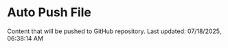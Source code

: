 # Auto Push File

Content that will be pushed to GitHub repository.
Last updated: 07/18/2025, 06:38:14 AM